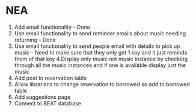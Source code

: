 # NEA
1. Add email functionality - Done
2. Use email functionality to send reminder emails about music needing returning - Done
3. Use email functionality to send people email with details to pick up music - Need to make sure that they only get 1 key and it just reminds them of that key
4.Display only music not music instance by checking through all the music instances and if one is available display just the music 
5. Add post to reservation table
6. Allow librarians to change reservation to borrowed so add to borrowed table
7. Add suggestions page
8. Connect to BEAT database
